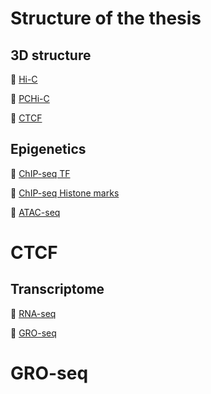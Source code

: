 # Structure of the thesis

## 3D structure

:open_file_folder: [Hi-C](MonicaCabreraP/Bojos_supercomputacio)

:open_file_folder: [PCHi-C](Cabrera_2022_PhDthesis_code/PHiC)

:open_file_folder: [CTCF](#CTCF)

## Epigenetics

:open_file_folder: [ChIP-seq TF](#p53-ChIPseq)

:open_file_folder: [ChIP-seq Histone marks](MonicaCabreraP/ChIPseq_Explained)

:open_file_folder: [ATAC-seq](MonicaCabreraP/ATACseq_Explained)

# CTCF


## Transcriptome

:open_file_folder: [RNA-seq](MonicaCabreraP/RNAseq_Explained)

:open_file_folder: [GRO-seq](#GRO-seq)

# GRO-seq
